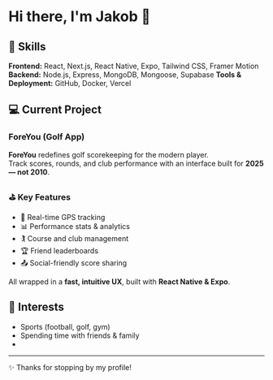 # Hi there, I'm Jakob 👋

## 🚀 Skills
**Frontend:** React, Next.js, React Native, Expo, Tailwind CSS, Framer Motion
**Backend:** Node.js, Express, MongoDB, Mongoose, Supabase
**Tools & Deployment:** GitHub, Docker, Vercel  

## 💻 Current Project
### ForeYou (Golf App)

**ForeYou** redefines golf scorekeeping for the modern player.  
Track scores, rounds, and club performance with an interface built for **2025 — not 2010**.  

### ⛳ Key Features
- 📍 Real-time GPS tracking  
- 📊 Performance stats & analytics  
- 🏌️ Course and club management  
- 🏆 Friend leaderboards  
- 📤 Social-friendly score sharing  

All wrapped in a **fast, intuitive UX**, built with **React Native & Expo**.  

## 🎯 Interests
- Sports (football, golf, gym)  
- Spending time with friends & family
- 
---

✨ Thanks for stopping by my profile!

